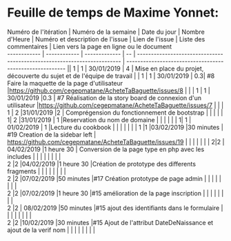 # Feuille de temps de Maxime Yonnet:

Numéro de l'itération  | Numéro de la semaine | Date du jour  | Nombre d'Heure |  Numéro et description de l'issue |  Lien de l'issue | Liste des commentaires |  Lien vers la page en ligne ou le document  
------------  | ------------  | ------------- | -- | ------------------------------------------------------------------------ |  --------------------------------------------------------  ||
1             | 1              |  30/01/2019    | 4  |  Mise en place du projet, découverte du sujet et de l'équipe de travail  |    |
1             | 1              |  30/01/2019    | 0.3|  #8 Faire la maquette de la page d'utilisateur  |https://github.com/cegepmatane/AcheteTaBaguette/issues/8   |   |  |
1             | 1              |  30/01/2019   |0.3   | #7 Réalisation de la story board de connexion d'un utilisateur   |https://github.com/cegepmatane/AcheteTaBaguette/issues/7   |   |   |
1 | 2   |31/01/2019   |2   | Comprégension du fonctionnement de bootstrap   |   |   |   |   |
1| 2  |31/01/2019   | 1   |Reservation du nom de domaine    |   |   |   |   |   |
1| 1   | 01/02/2019  | 1   |Lecture du cookbook   |   |   |   |   |   |   |
1 |1   |03/02/2019   |30 minutes    |  #19 Creation de la sidebar left | https://github.com/cegepmatane/AcheteTaBaguette/issues/19   |   |   |   |   |   |   |
2|2   | 04/02/2019  |1 heure 30   | Conversion de la page type en php avec les includes  |   |   |   |   |   |   |   |  
2  |2   |04/02/2019   |1 heure 30   |Création de prototype des differents fragments   |   |   |   |   |   |   |   |  
2  |2   |07/02/2019   |50 minutes   |#17 Création prototype de page admin    |   |   |   |   |   |   |   |  
2  |2   |07/02/2019   |1 heure 30   |#15 amélioration de la page inscription   |   |   |   |   |   |   |   |  
2  |2   | 08/02/2019  |50 minutes   |#15 ajout des identifiants dans le formulaire   |   |   |   |   |   |   |   |  
2  |2   |10/02/2019   |30 minutes   |#15 Ajout de l'attribut DateDeNaissance et ajout de la verif nom   |   |   |   |   |   |   |   |  
